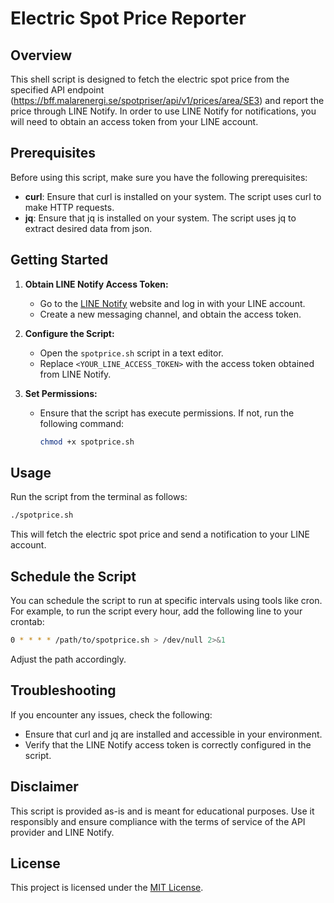 # Electric Spot Price Reporter

## Overview

This shell script is designed to fetch the electric spot price from the specified API endpoint (https://bff.malarenergi.se/spotpriser/api/v1/prices/area/SE3) and report the price through LINE Notify. In order to use LINE Notify for notifications, you will need to obtain an access token from your LINE account.

## Prerequisites

Before using this script, make sure you have the following prerequisites:

- **curl**: Ensure that curl is installed on your system. The script uses curl to make HTTP requests.
- **jq**: Ensure that jq is installed on your system. The script uses jq to extract desired data from json.

## Getting Started

1. **Obtain LINE Notify Access Token:**

   - Go to the [LINE Notify](https://notify-bot.line.me/en/) website and log in with your LINE account.
   - Create a new messaging channel, and obtain the access token.

2. **Configure the Script:**

   - Open the `spotprice.sh` script in a text editor.
   - Replace `<YOUR_LINE_ACCESS_TOKEN>` with the access token obtained from LINE Notify.

3. **Set Permissions:**
   - Ensure that the script has execute permissions. If not, run the following command:
     ```bash
     chmod +x spotprice.sh
     ```

## Usage

Run the script from the terminal as follows:

```bash
./spotprice.sh
```

This will fetch the electric spot price and send a notification to your LINE account.

## Schedule the Script

You can schedule the script to run at specific intervals using tools like cron. For example, to run the script every hour, add the following line to your crontab:

```bash
0 * * * * /path/to/spotprice.sh > /dev/null 2>&1
```

Adjust the path accordingly.

## Troubleshooting

If you encounter any issues, check the following:

- Ensure that curl and jq are installed and accessible in your environment.
- Verify that the LINE Notify access token is correctly configured in the script.

## Disclaimer

This script is provided as-is and is meant for educational purposes. Use it responsibly and ensure compliance with the terms of service of the API provider and LINE Notify.

## License

This project is licensed under the [MIT License](LICENSE).
